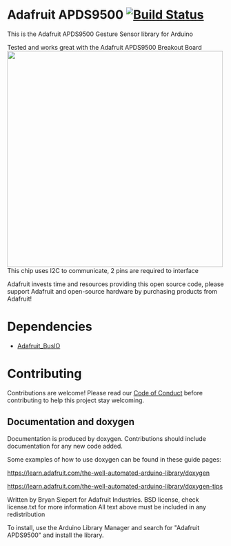 # Adafruit APDS9500 [![Build Status](https://github.com/adafruit/Adafruit_APDS9500/workflows/Arduino%20Library%20CI/badge.svg)](https://github.com/adafruit/Adafruit_APDS9500/actions)
This is the Adafruit APDS9500 Gesture Sensor library for Arduino

Tested and works great with the Adafruit APDS9500 Breakout Board
[<img src="assets/board.png?raw=true" width="500px">](https://www.adafruit.com/products/889X)
This chip uses I2C to communicate, 2 pins are required to interface

Adafruit invests time and resources providing this open source code, please support Adafruit and open-source hardware by purchasing products from Adafruit!

# Dependencies
* [Adafruit_BusIO](https://github.com/adafruit/Adafruit_BusIO)

# Contributing

Contributions are welcome! Please read our [Code of Conduct](https://github.com/adafruit/Adafruit_APDS9500/blob/master/CODE_OF_CONDUCT.md>)
before contributing to help this project stay welcoming.

## Documentation and doxygen
Documentation is produced by doxygen. Contributions should include documentation for any new code added.

Some examples of how to use doxygen can be found in these guide pages:

https://learn.adafruit.com/the-well-automated-arduino-library/doxygen

https://learn.adafruit.com/the-well-automated-arduino-library/doxygen-tips

Written by Bryan Siepert for Adafruit Industries.
BSD license, check license.txt for more information
All text above must be included in any redistribution

To install, use the Arduino Library Manager and search for "Adafruit APDS9500" and install the library.
